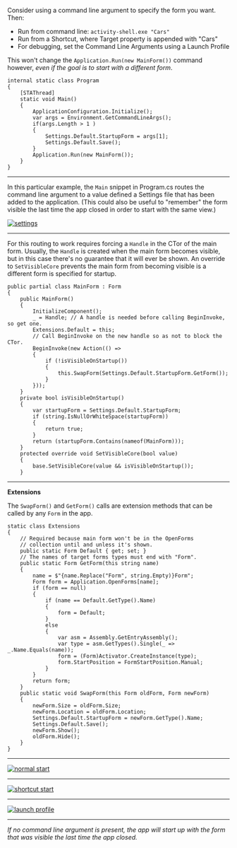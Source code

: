 Consider using a command line argument to specify the form you want. Then:

- Run from command line: `activity-shell.exe "Cars"`
- Run from a Shortcut, where Target property is appended with "Cars"
- For debugging, set the Command Line Arguments using a Launch Profile

This won't change the `Application.Run(new MainForm())` command however, *even if the goal is to start with a different form*.

    internal static class Program
    {
        [STAThread]
        static void Main()
        {
            ApplicationConfiguration.Initialize();
            var args = Environment.GetCommandLineArgs();
            if(args.Length > 1 ) 
            {
                Settings.Default.StartupForm = args[1];
                Settings.Default.Save();
            }
            Application.Run(new MainForm());
        }
    }

***
In this particular example, the `Main` snippet in Program.cs routes the command line argument to a value defined a Settings file that has been added to the application. (This could also be useful to "remember" the form visible the last time the app closed in order to start with the same view.)

[![settings][1]][1]
***
For this routing to work requires forcing a `Handle` in the CTor of the main form. Usually, the `Handle` is created when the main form becomes visible, but in this case there's no guarantee that it will ever be shown. An override to `SetVisibleCore` prevents the main form from becoming visible is a different form is specified for startup.

    public partial class MainForm : Form
    {
        public MainForm()
        {
            InitializeComponent();  
            _ = Handle; // A handle is needed before calling BeginInvoke, so get one.
            Extensions.Default = this;
            // Call BeginInvoke on the new handle so as not to block the CTor.
            BeginInvoke(new Action(() =>
            {
                if (!isVisibleOnStartup())
                {
                    this.SwapForm(Settings.Default.StartupForm.GetForm());
                }
            }));
        }
        private bool isVisibleOnStartup()
        {
            var startupForm = Settings.Default.StartupForm;
            if (string.IsNullOrWhiteSpace(startupForm))
            {
                return true;
            }
            return (startupForm.Contains(nameof(MainForm)));
        }
        protected override void SetVisibleCore(bool value)
        {
            base.SetVisibleCore(value && isVisibleOnStartup());
        }
***
**Extensions**

The `SwapForm()` and `GetForm()` calls are extension methods that can be called by any `Form` in the app.

    static class Extensions
    {
        // Required because main form won't be in the OpenForms 
        // collection until and unless it's shown.
        public static Form Default { get; set; }
        // The names of target forms types must end with "Form".
        public static Form GetForm(this string name)
        {
            name = $"{name.Replace("Form", string.Empty)}Form";
            Form form = Application.OpenForms[name];
            if (form == null)
            {
                if (name == Default.GetType().Name)
                {
                    form = Default;
                }
                else
                {
                    var asm = Assembly.GetEntryAssembly();
                    var type = asm.GetTypes().Single(_ => _.Name.Equals(name));
                    form = (Form)Activator.CreateInstance(type);
                    form.StartPosition = FormStartPosition.Manual;
                }
            }
            return form;
        }
        public static void SwapForm(this Form oldForm, Form newForm) 
        {
            newForm.Size = oldForm.Size;
            newForm.Location = oldForm.Location;
            Settings.Default.StartupForm = newForm.GetType().Name;
            Settings.Default.Save();
            newForm.Show();
            oldForm.Hide();
        }
    }

***
[![normal start][2]][2]
***
[![shortcut start][3]][3]
***
[![launch profile][4]][4]
***
*If no command line argument is present, the app will start up with the form that was visible the last time the app closed.*

  [1]: https://i.stack.imgur.com/sxjxp.png
  [2]: https://i.stack.imgur.com/jEcKM.png
  [3]: https://i.stack.imgur.com/hnAI8.png
  [4]: https://i.stack.imgur.com/k8BVT.png